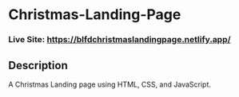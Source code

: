 # Christmas-Landing-Page
### Live Site: https://blfdchristmaslandingpage.netlify.app/

## Description
A Christmas Landing page using HTML, CSS, and JavaScript.
